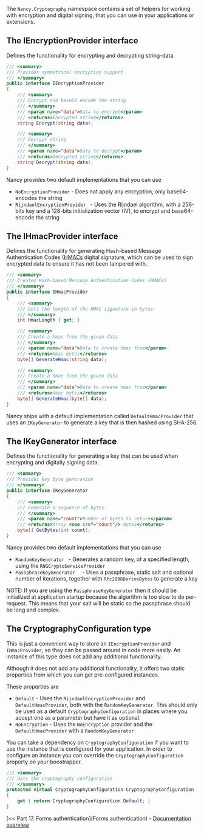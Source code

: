The `Nancy.Cryptography` namespace contains a set of helpers for working with encryption and digital signing, that you can use in your applications or extensions.

## The IEncryptionProvider interface

Defines the functionality for encrypting and decrypting string-data. 

```c#
/// <summary>
/// Provides symmetrical encryption support
/// </summary>
public interface IEncryptionProvider
{
    /// <summary>
    /// Encrypt and base64 encode the string
    /// </summary>
    /// <param name="data">Data to encrypt</param>
    /// <returns>Encrypted string</returns>
    string Encrypt(string data);

    /// <summary>
    /// Decrypt string
    /// </summary>
    /// <param name="data">Data to decrypt</param>
    /// <returns>Decrypted string</returns>
    string Decrypt(string data);
}
```
Nancy provides two default implementations that you can use

- `NoEncryptionProvider` - Does not apply any encryption, only base64-encodes the string
- `RijndaelEncryptionProvider ` - Uses the Rijndael algorithm, with a 256-bits key and a 128-bits initialization vector (IV), to encrypt and base64-encode the string

## The IHmacProvider interface

Defines the functionality for generating Hash-based Message Authentication Codes ([HMACs](http://en.wikipedia.org/wiki/Hash-based_message_authentication_code) digital signature, which can be used to sign encrypted data to ensure it has not been tampered with.

```c#
/// <summary>
/// Creates Hash-based Message Authentication Codes (HMACs)
/// </summary>
public interface IHmacProvider
{
    /// <summary>
    /// Gets the length of the HMAC signature in bytes
    /// </summary>
    int HmacLength { get; }

    /// <summary>
    /// Create a hmac from the given data
    /// </summary>
    /// <param name="data">Data to create hmac from</param>
    /// <returns>Hmac bytes</returns>
    byte[] GenerateHmac(string data);

    /// <summary>
    /// Create a hmac from the given data
    /// </summary>
    /// <param name="data">Data to create hmac from</param>
    /// <returns>Hmac bytes</returns>
    byte[] GenerateHmac(byte[] data);
}
```
Nancy ships with a default implementation called `DefaultHmacProvider` that uses an `IKeyGenerator` to generate a key that is then hashed using SHA-256.

## The IKeyGenerator interface

Defines the functionality for generating a key that can be used when encrypting and digitally signing data.

```c#
/// <summary>
/// Provides key byte generation
/// </summary>
public interface IKeyGenerator
{
    /// <summary>
    /// Generate a sequence of bytes
    /// </summary>
    /// <param name="count">Number of bytes to return</param>
    /// <returns>Array <see cref="count"/> bytes</returns>
    byte[] GetBytes(int count);
}
```
Nancy provides two default implementations that you can use

- `RandomKeyGenerator ` - Generates a random key, of a specified length, using the `RNGCryptoServiceProvider`
- `PassphraseKeyGenerator  ` - Uses a passphrase, static salt and optional number of iterations, together with `Rfc2898DeriveBytes` to generate a key

NOTE: If you are using the `PassphraseKeyGenerator` then it should be initialized at application startup because the algorithm is too slow to do per-request. This means that your salt will be static so the passphrase should be long and complex.

## The CryptographyConfiguration type

This is just a convenient way to store an `IEncryptionProvider` and `IHmacProvider`, so they can be passed around in code more easily. An instance of this type does not add any additional functionality.

Although it does not add any additional functionality, it offers two static properties from which you can get pre-configured instances.

These properties are

- `Default` - Uses the `RijndaelEncryptionProvider` and `DefaultHmacProvider`, both with the `RandomKeyGenerator`. This should only be used as a default `CryptographyConfiguration` in places where you accept one as a parameter but have it as optional.
- `NoEncryption` - Uses the `NoEncryption` provider and the `DefaultHmacProvider` with a `RandomKeyGenerator`

You can take a dependency on `CryptographyConfiguration` if you want to use the instance that is configured for your application. In order to configure an instance you can override the `CryptographyConfiguration` property on your boostrapper.

```c#
/// <summary>
/// Gets the cryptography configuration
/// </summary>
protected virtual CryptographyConfiguration CryptographyConfiguration
{
    get { return CryptographyConfiguration.Default; }
}
```

[<< Part 17. Forms authentication](Forms authentication) - [Documentation overview](Documentation)